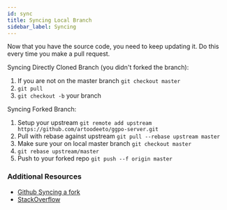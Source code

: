 ```yaml
---
id: sync
title: Syncing Local Branch
sidebar_label: Syncing
---
```


Now that you have the source code, you need to keep updating it. Do this every time you make a pull request.

Syncing Directly Cloned Branch (you didn't forked the branch):

1. If you are not on the master branch `git checkout master`
2. `git pull`
3. `git checkout -b` your branch

Syncing Forked Branch:

1. Setup your upstream `git remote add upstream https://github.com/artoodeeto/ggpo-server.git`
2. Pull with rebase against upstream `git pull --rebase upstream master`
3. Make sure your on local master branch `git checkout master`
4. `git rebase upstream/master`
5. Push to your forked repo `git push --f origin master`

### Additional Resources
- [Github Syncing a fork](https://help.github.com/en/github/collaborating-with-issues-and-pull-requests/syncing-a-fork)
- [StackOverflow](https://stackoverflow.com/questions/7244321/how-do-i-update-a-github-forked-repository)